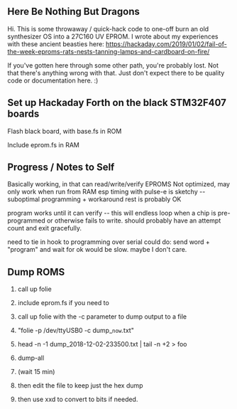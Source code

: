 ## Here Be Nothing But Dragons

Hi.  This is some throwaway / quick-hack code to one-off burn an old synthesizer OS into a 27C160 UV EPROM.  I wrote about my experiences with these ancient beasties here: https://hackaday.com/2019/01/02/fail-of-the-week-eproms-rats-nests-tanning-lamps-and-cardboard-on-fire/

If you've gotten here through some other path, you're probably lost.  Not that there's anything wrong with that.  Just don't expect there to be quality code or documentation here.  :)

## Set up Hackaday Forth on the black STM32F407 boards

Flash black board, with base.fs in ROM

Include eprom.fs in RAM

## Progress / Notes to Self

Basically working, in that can read/write/verify EPROMS
Not optimized, may only work when run from RAM
esp timing with pulse-e is sketchy -- suboptimal programming + workaround
rest is probably OK

program works until it can verify -- this will endless loop when a chip is pre-programmed or otherwise fails to write.  should probably have an attempt count and exit gracefully.

need to tie in hook to programming over serial
could do: send word + "program" and wait for ok 
would be slow.  maybe I don't care.


## Dump ROMS

1. call up folie
2. include eprom.fs if you need to 
3. call up folie with the -c parameter to dump output to a file
4. "folie -p /dev/ttyUSB0 -c dump_`now`.txt"
5. head -n -1 dump_2018-12-02-233500.txt | tail -n +2 > foo

6. dump-all
7. (wait 15 min)
8. then edit the file to keep just the hex dump
9. then use xxd to convert to bits if needed.

